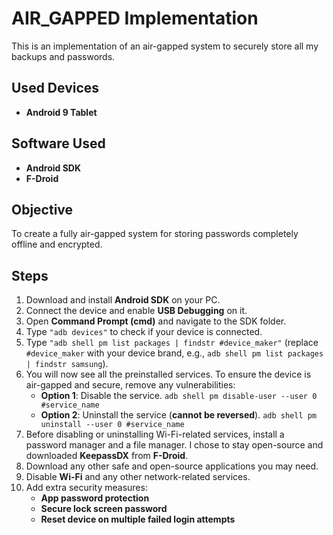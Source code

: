 # AIR_GAPPED Implementation  

This is an implementation of an air-gapped system to securely store all my backups and passwords.  

## Used Devices  
- **Android 9 Tablet**  

## Software Used  
- **Android SDK**  
- **F-Droid**  

## Objective  
To create a fully air-gapped system for storing passwords completely offline and encrypted.  

## Steps  
1. Download and install **Android SDK** on your PC.  
2. Connect the device and enable **USB Debugging** on it.  
3. Open **Command Prompt (cmd)** and navigate to the SDK folder.  
4. Type `"adb devices"` to check if your device is connected.  
5. Type `"adb shell pm list packages | findstr #device_maker"` (replace `#device_maker` with your device brand, e.g., `adb shell pm list packages | findstr samsung`).  
6. You will now see all the preinstalled services. To ensure the device is air-gapped and secure, remove any vulnerabilities:  
   - **Option 1**: Disable the service.  `adb shell pm disable-user --user 0 #service_name`
   - **Option 2**: Uninstall the service (**cannot be reversed**).  `adb shell pm uninstall --user 0 #service_name`
7. Before disabling or uninstalling Wi-Fi-related services, install a password manager and a file manager. I chose to stay open-source and downloaded **KeepassDX** from **F-Droid**.  
8. Download any other safe and open-source applications you may need.  
9. Disable **Wi-Fi** and any other network-related services.  
10. Add extra security measures:  
    - **App password protection**  
    - **Secure lock screen password**  
    - **Reset device on multiple failed login attempts**  
